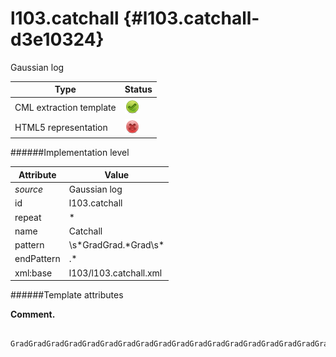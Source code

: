 # l103.catchall {#l103.catchall-d3e10324}

Gaussian log

| Type                                                                                                                                                                                                  | Status                                                                                                                                                                                                |
|----|----|
| CML extraction template                                                                                                                                                                               | ![](/imgs/Total.png)                                                                                                                                                                                  |
| HTML5 representation                                                                                                                                                                                  | ![](/imgs/None.png)                                                                                                                                                                                   |

######Implementation level

| Attribute                                                                                                                                                                                             | Value                                                                                                                                                                                                 |
|----|----|
| *source*                                                                                                                                                                                              | Gaussian log                                                                                                                                                                                          |
| id                                                                                                                                                                                                    | l103.catchall                                                                                                                                                                                         |
| repeat                                                                                                                                                                                                | \*                                                                                                                                                                                                    |
| name                                                                                                                                                                                                  | Catchall                                                                                                                                                                                              |
| pattern                                                                                                                                                                                               | \\s\*GradGrad.\*Grad\\s\*                                                                                                                                                                             |
| endPattern                                                                                                                                                                                            | .\*                                                                                                                                                                                                   |
| xml:base                                                                                                                                                                                              | l103/l103.catchall.xml                                                                                                                                                                                |

######Template attributes

**Comment.**

     GradGradGradGradGradGradGradGradGradGradGradGradGradGradGradGradGradGrad 
      
